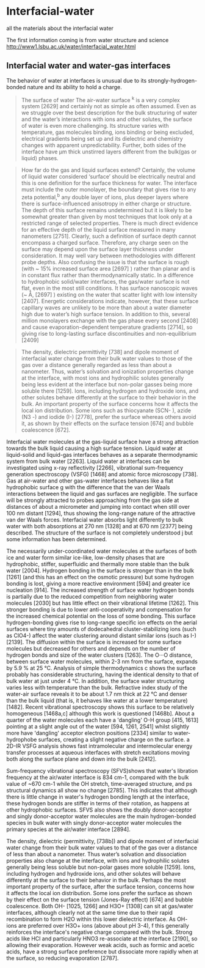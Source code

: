 # Interfacial-water
all the materials about the interfacial water

The first information coming is from water structure and science http://www1.lsbu.ac.uk/water/interfacial_water.html
 
## Interfacial water and water-gas interfaces
The behavior of water at interfaces is unusual due to its strongly-hydrogen-bonded nature and its ability to hold a charge.
 
>The surface of water
>The air-water surface <sup>k</sup> is a very complex system [2629] and certainly not as simple as often assumed. Even as we struggle over the best description for the bulk structuring of water and the water’s interactions with ions and other solutes, the surface of water is even more challenging. Its structure varies with temperature, gas molecules binding, ions binding or being excluded, electrical gradients being set up and its dielectric and chemistry changes with apparent unpredictability. Further, both sides of the interface have µm thick unstirred layers different from the bulk(gas or liquid) phases.
 
>How far do the gas and liquid surfaces extend? Certainly, the volume of liquid water considered ‘surface’ should be electrically neutral and this is one definition for the surface thickness for water. The interface must include the outer monolayer, the boundary that gives rise to any zeta potential,<sup>b</sup> any double layer of ions, plus deeper layers where there is surface-influenced anisotropy in either charge or structure. The depth of this surface remains undetermined but it is likely to be somewhat greater than given by most techniques that look only at a restricted range of selected properties. There is much direct evidence for an effective depth of the liquid surface measured in many nanometers [2751]. Clearly, such a definition of surface depth cannot encompass a charged surface. Therefore, any charge seen on the surface may depend upon the surface layer thickness under consideration. It may well vary between methodologies with different probe depths.  Also confusing the issue is that the surface is rough (with \~ 15% increased surface area [2697] ) rather than planar and is in constant flux rather than thermodynamically static. In a difference to hydrophobic solid/water interfaces, the gas/water surface is not flat, even in the most still conditions. It has surface nanoscopic waves (\~ Å, [2697] ) existing on the water that scatter light with low intensity [2407]. Energetic considerations indicate, however, that these surface capillary waves are unlikely to be more than about a water diameter high due to water’s high surface tension. In addition to this, several million monolayers exchange with the gas phase every second [2408] and cause evaporation-dependent temperature gradients [2714], so giving rise to long-lasting surface discontinuities and non-equilibrium [2409]

>The density, dielectric permittivity [738] and dipole moment of interfacial water change from their bulk water values to those of the gas over a distance generally regarded as less than about a nanometer. Thus, water’s solvation and ionization properties change at the interface, with most ions and hydrophilic solutes generally being less evident at the interface but non-polar gasses being more soluble there [1259]. Ions, including hydrogen and hydroxide ions, and other solutes behave differently at the surface to their behavior in the bulk. An important property of the surface concerns how it affects the local ion distribution. Some ions such as thiocyanate (SCN- ), azide (N3 -) and iodide (I-) [2778], prefer the surface whereas others avoid it, as shown by their effects on the surface tension [674] and bubble coalescence [672]. 

 

Interfacial water molecules at the gas-liquid surface have a strong attraction towards the bulk liquid causing a high surface tension. Liquid water at liquid-solid and liquid-gas interfaces behaves as a separate thermodynamic system from bulk water [2263]. Liquid water at interfaces can be investigated using x-ray reflectivity [2266], vibrational sum-frequency generation spectroscopy (VSFG) [1468] and atomic force microscopy [738]. Gas at air-water and other gas-water interfaces behaves like a flat hydrophobic surface g with the difference that the van der Waals interactions between the liquid and gas surfaces are negligible. The surface will be strongly attracted to probes approaching from the gas side at distances of about a micrometer and jumping into contact when still over 100 nm distant [1294], thus showing the long-range nature of the attractive van der Waals forces. Interfacial water absorbs light differently to bulk water with both absorptions at 270 nm [1328] and at 670 nm [2377] being described. The structure of the surface is not completely understood j but some information has been determined. 

 

The necessarily under-coordinated water molecules at the surfaces of both ice and water form similar ice-like, low-density phases that are hydrophobic, stiffer, superfluidic and thermally more stable than the bulk water [2004]. Hydrogen bonding in the surface is stronger than in the bulk [1261] (and this has an effect on the osmotic pressure) but some hydrogen bonding is lost, giving a more reactive environment [594] and greater ice nucleation [914]. The increased strength of surface water hydrogen bonds is partially due to the reduced competition from neighboring water molecules [2030] but has little effect on their vibrational lifetime [1262]. This stronger bonding is due to lower anti-cooperativity and compensation for the increased chemical potential on the loss of some bonding. This surface hydrogen-bonding gives rise to long-range specific ion effects on the aerial surfaces where tiny amounts of dodecahedral cluster-stabilizing ions (such as ClO4-) affect the water clustering around distant similar ions (such as I-) [2139]. The diffusion within the surface is increased for some surface molecules but decreased for others and depends on the number of hydrogen bonds and size of the water clusters [1263]. The O···O distance, between surface water molecules, within 2-3 nm from the surface, expands by 5.9 % at 25 °C. Analysis of simple thermodynamics c shows the surface probably has considerable structuring, having the identical density to that of bulk water at just under 4 °C. In addition, the surface water structuring varies less with temperature than the bulk. Refractive index study of the water-air surface reveals it to be about 1.7 nm thick at 22 °C and denser than the bulk liquid (that is, it behaves like water at a lower temperature) [1482]. Recent vibrational spectroscopy shows this surface to be relatively homogeneous [1468a,c] although this work is questioned [1468b]. About a quarter of the water molecules each have a 'dangling' O-H group [415, 1613] pointing at a slight angle out of the water [594, 1261, 2541] whilst slightly more have 'dangling' acceptor electron positions [2334] similar to water-hydrophobe surfaces, creating a slight negative charge on the surface. a 2D-IR VSFG analysis shows fast intramolecular and intermolecular energy transfer processes at aqueous interfaces with stretch excitations moving both along the surface plane and down into the bulk [2412]. 

 

Sum-frequency vibrational spectroscopy (SFVS)shows that water's libration frequency at the air/water interface is 834 cm-1, compared with the bulk value of ~670 cm-1 while the OH stretch, time-averaged structure, and ps structural dynamics all show no change [2785]. This indicates that although there is little change in water's hydrogen bonding length at the interface, these hydrogen bonds are stiffer in terms of their rotation, as happens at other hydrophobic surfaces. SFVS also shows the doubly donor-acceptor and singly donor-acceptor water molecules are the main hydrogen-bonded species in bulk water with singly donor-acceptor water molecules the primary species at the air/water interface [2894].

 

The density, dielectric (permittivity, [738b]) and dipole moment of interfacial water change from their bulk water values to that of the gas over a distance of less than about a nanometer. Thus water’s solvation and dissociation properties also change at the interface, with ions and hydrophilic solutes generally being less soluble but non-polar gases more soluble [1259]. Ions, including hydrogen and hydroxide ions, and other solutes will behave differently at the surface to their behavior in the bulk. Perhaps the most important property of the surface, after the surface tension, concerns how it affects the local ion distribution. Some ions prefer the surface as shown by their effect on the surface tension (Jones-Ray effect) [674] and bubble coalescence. Both OH- [1025, 1266] and H3O+ [1308] can sit at gas/water interfaces, although clearly not at the same time due to their rapid recombination to form H2O within this lower dielectric interface. As OH- ions are preferred over H3O+ ions (above about pH 3-4), f this generally reinforces the interface's negative charge compared with the bulk. Strong acids like HCl and particularly HNO3 re-associate at the interface [2190], so allowing their evaporation. However weak acids, such as formic and acetic acids, have a strong surface preference but dissociate more rapidly when at the surface, so reducing evaporation [2787].






